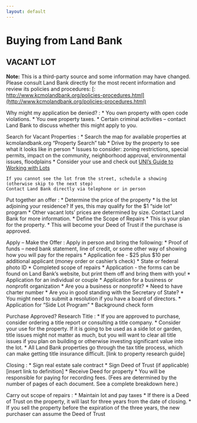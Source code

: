 ```yaml
---
layout: default
---
```


# Buying from Land Bank
## VACANT LOT
**Note:** This is a third-party source and some information may have changed. Please consult Land Bank directly for the most recent information and review its policies and procedures: [: http://www.kcmolandbank.org/policies-procedures.html](http://www.kcmolandbank.org/policies-procedures.html) 

Why might my application be denied?
:   * You own property with open code violations.
    * You owe property taxes.
    * Certain criminal activities – contact Land Bank to discuss whether this might apply to you.

Search for Vacant Properties 
:   * Search the map for available properties at kcmolandbank.org “Property Search” tab
    * Drive by the property to see what it looks like in person
    * Issues to consider: zoning restrictions, special permits, impact on the community, neighborhood approval, environmental issues, floodplains
    * Consider your use and check out [UNI’s Guide to Working with Lots](http://uni-kc.org/sites/default/files/uni_vacant_to_vibrant_guide_web_8.21.17.pdf)

    If you cannot see the lot from the street, schedule a showing (otherwise skip to the next step)
    Contact Land Bank directly via telephone or in person

Put together an offer
:   * Determine the price of the property
      * Is the lot adjoining your residence? If yes, this may qualify for the $1 “side lot” program
      * Other vacant lots’ prices are determined by size. Contact Land Bank for more information.
    * Define the Scope of Repairs
      * This is your plan for the property.
      * This will become your Deed of Trust if the purchase is approved.

Apply – Make the Offer
:   Apply in person and bring the following:
    * Proof of funds – need bank statement, line of credit, or some other way of showing how you will pay for the repairs
    * Application fee - $25 plus $10 per additional applicant (money order or cashier’s check)
    * State or federal photo ID
    * Completed scope of repairs 
    * Application - the forms can be found on Land Bank’s website, but print them off and bring them with you!
      * Application for an individual or couple
      * Application for a business or nonprofit organization
        * Are you a business or nonprofit?
          * Need to have charter number
          * Are you in good standing with the Secretary of State?
          * You might need to submit a resolution if you have a board of directors.
      * Application for “Side Lot Program”
    * Background check form 

Purchase Approved? Research Title
:   * If you are approved to purchase, consider ordering a title report or consulting a title company.
    * Consider your use for the property. If it is going to be used as a side lot or garden, title issues might not matter as much, but you will want to clear all title issues if you plan on building or otherwise investing significant value into the lot.
    * All Land Bank properties go through the tax title process, which can make getting title insurance difficult. 
[link to property research guide]

Closing
:   * Sign real estate sale contract
    * Sign Deed of Trust (if applicable) [insert link to definition]
    * Receive Deed for property
    * You will be responsible for paying for recording fees. (Fees are determined by the number of pages of each document. See a complete breakdown here.)

Carry out scope of repairs
:   * Maintain lot and pay taxes
    * If there is a Deed of Trust on the property, it will last for three years from the date of closing.
    * If you sell the property before the expiration of the three years, the new purchaser can assume the Deed of Trust 

